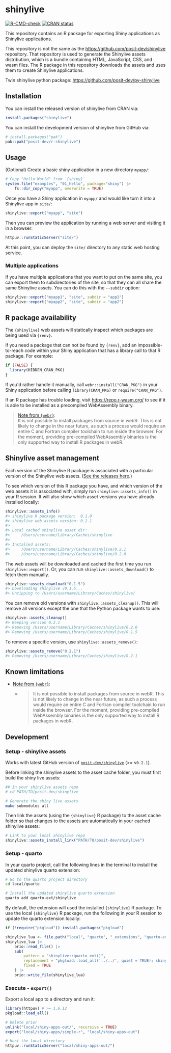
# shinylive

<!-- badges: start -->
[![R-CMD-check](https://github.com/posit-dev/r-shinylive/actions/workflows/R-CMD-check.yaml/badge.svg)](https://github.com/posit-dev/r-shinylive/actions/workflows/R-CMD-check.yaml)
[![CRAN status](https://www.r-pkg.org/badges/version/shinylive)](https://CRAN.R-project.org/package=shinylive)
<!-- badges: end -->

<!-- [py-shinylive Documentation site](https://shiny.rstudio.com/py/docs/shinylive.html) -->


This repository contains an R package for exporting Shiny applications as Shinylive applications.

This repository is not the same as the https://github.com/posit-dev/shinylive repository. That repository is used to generate the Shinylive assets distribution, which is a bundle containing HTML, JavaScript, CSS, and wasm files. The R package in this repository downloads the assets and uses them to create Shinylive applications.

Twin shinylive python package: https://github.com/posit-dev/py-shinylive

## Installation

You can install the released version of shinylive from CRAN via:

``` r
install.packages("shinylive")
```

You can install the development version of shinylive from GitHub via:

``` r
# install.packages("pak")
pak::pak("posit-dev/r-shinylive")
```

## Usage

(Optional) Create a basic shiny application in a new directory `myapp/`:

``` r
# Copy "Hello World" from `{shiny}`
system.file("examples", "01_hello", package="shiny") |>
    fs::dir_copy("myapp", overwrite = TRUE)
```

Once you have a Shiny application in `myapp/` and would like turn it into a Shinylive app in `site/`:

```  r
shinylive::export("myapp", "site")
```

Then you can preview the application by running a web server and visiting it in a browser:

``` r
httpuv::runStaticServer("site/")
```

At this point, you can deploy the `site/` directory to any static web hosting service.


### Multiple applications

If you have multiple applications that you want to put on the same site, you can export them to subdirectories of the site, so that they can all share the same Shinylive assets. You can do this with the `--subdir` option:

``` r
shinylive::export("myapp1", "site", subdir = "app1")
shinylive::export("myapp2", "site", subdir = "app2")
```

## R package availability

The `{shinylive}` web assets will statically inspect which packages are being used via `{renv}`.

If you need a package that can not be found by `{renv}`, add an impossible-to-reach code within your Shiny application that has a library call to that R package. For example:
```r
if (FALSE) {
  library(HIDDEN_CRAN_PKG)
}
```

If you'd rather handle it manually, call `webr::install("CRAN_PKG")` in your Shiny application before calling `library(CRAN_PKG)` or `require("CRAN_PKG")`.

If an R package has trouble loading, visit https://repo.r-wasm.org/ to see if it is able to be installed as a precompiled WebAssembly binary.

> [Note from `{webr}`](https://docs.r-wasm.org/webr/latest/packages.html#building-r-packages-for-webr):<br />
> It is not possible to install packages from source in webR. This is not likely to change in the near future, as such a process would require an entire C and Fortran compiler toolchain to run inside the browser. For the moment, providing pre-compiled WebAssembly binaries is the only supported way to install R packages in webR.


## Shinylive asset management

Each version of the Shinylive R package is associated with a particular version of the Shinylive web assets. ([See the releases here](https://github.com/posit-dev/shinylive/releases).)

To see which version of this R package you have, and which version of the web assets it is associated with, simply run `shinylive::assets_info()` in your R session. It will also show which asset versions you have already installed locally:

``` r
shinylive::assets_info()
#> shinylive R package version:  0.1.0
#> shinylive web assets version: 0.2.1
#>
#> Local cached shinylive asset dir:
#>     /Users/username/Library/Caches/shinylive
#>
#> Installed assets:
#>     /Users/username/Library/Caches/shinylive/0.2.1
#>     /Users/username/Library/Caches/shinylive/0.2.0
```

The web assets will be downloaded and cached the first time you run `shinylive::export()`. Or, you can run `shinylive::assets_download()` to fetch them manually.

``` r
shinylive::assets_download("0.1.5")
#> Downloading shinylive v0.1.5...
#> Unzipping to /Users/username/Library/Caches/shinylive/
```

You can remove old versions with `shinylive::assets_cleanup()`. This will remove all versions except the one that the Python package wants to use:

``` r
shinylive::assets_cleanup()
#> Keeping version 0.2.1
#> Removing /Users/username/Library/Caches/shinylive/0.2.0
#> Removing /Users/username/Library/Caches/shinylive/0.1.5
```

To remove a specific version, use `shinylive::assets_remove()`:

``` r
shinylive::assets_remove("0.2.1")
#> Removing /Users/username/Library/Caches/shinylive/0.2.1
```

## Known limitations

* [Note from `{webr}`](https://docs.r-wasm.org/webr/latest/packages.html#building-r-packages-for-webr):
    * > It is not possible to install packages from source in webR. This is not likely to change in the near future, as such a process would require an entire C and Fortran compiler toolchain to run inside the browser. For the moment, providing pre-compiled WebAssembly binaries is the only supported way to install R packages in webR.


## Development

### Setup - shinylive assets

Works with latest GitHub version of [`posit-dev/shinylive`](https://github.com/posit-dev/shinylive/) (>= v`0.2.1`).

Before linking the shinylive assets to the asset cache folder, you must first build the shiny live assets:

```bash
## In your shinylive assets repo
# cd PATH/TO/posit-dev/shinylive

# Generate the shiny live assets
make submodules all
```

Then link the assets (using the `{shinylive}` R package) to the asset cache folder so that changes to the assets are automatically in your cached shinylive assets:

```r
# Link to your local shinylive repo
shinylive::assets_install_link("PATH/TO/posit-dev/shinylive")
```

### Setup - quarto

In your quarto project, call the following lines in the terminal to install the updated shinylive quarto extension:

```bash
# Go to the quarto project directory
cd local/quarto

# Install the updated shinylive quarto extension
quarto add quarto-ext/shinylive
```

By default, the extension will used the installed `{shinylive}` R package. To use the local `{shinylive}` R package, run the following in your R session to update the quarto extension locally:

```R
if (!require("pkgload")) install.packages("pkgload")

shinylive_lua <- file.path("local", "quarto", "_extensions", "quarto-ext", "shinylive", "shinylive.lua")
shinylive_lua |>
    brio::read_file() |>
    sub(
        pattern = "shinylive::quarto_ext()",
        replacement = "pkgload::load_all('../../', quiet = TRUE); shinylive::quarto_ext()",
        fixed = TRUE
    ) |>
    brio::write_file(shinylive_lua)
```

### Execute - `export()`

Export a local app to a directory and run it:

```r
library(httpuv) # >= 1.6.12
pkgload::load_all()

# Delete prior
unlink("local/shiny-apps-out/", recursive = TRUE)
export("local/shiny-apps/simple-r", "local/shiny-apps-out")

# Host the local directory
httpuv::runStaticServer("local/shiny-apps-out/")
```
